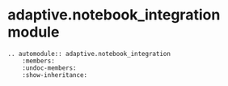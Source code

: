 # adaptive.notebook_integration module

```{eval-rst}
.. automodule:: adaptive.notebook_integration
    :members:
    :undoc-members:
    :show-inheritance:
```
